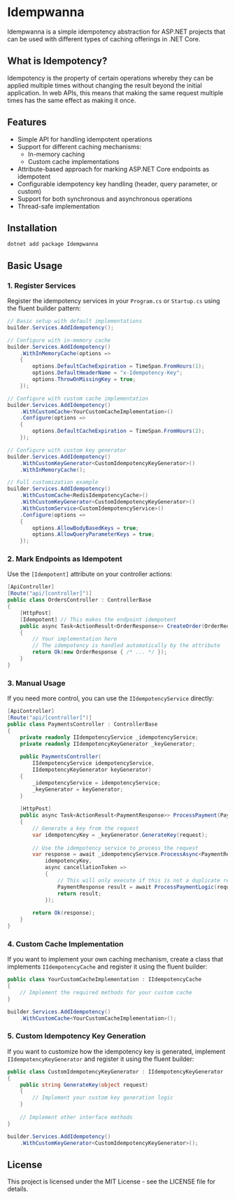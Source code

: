 # Idempwanna

Idempwanna is a simple idempotency abstraction for ASP.NET projects that can be used with different types of caching offerings in .NET Core.

## What is Idempotency?

Idempotency is the property of certain operations whereby they can be applied multiple times without changing the result beyond the initial application. In web APIs, this means that making the same request multiple times has the same effect as making it once.

## Features

- Simple API for handling idempotent operations
- Support for different caching mechanisms:
  - In-memory caching
  - Custom cache implementations
- Attribute-based approach for marking ASP.NET Core endpoints as idempotent
- Configurable idempotency key handling (header, query parameter, or custom)
- Support for both synchronous and asynchronous operations
- Thread-safe implementation

## Installation

```shell
dotnet add package Idempwanna
```

## Basic Usage

### 1. Register Services

Register the idempotency services in your `Program.cs` or `Startup.cs` using the fluent builder pattern:

```csharp
// Basic setup with default implementations
builder.Services.AddIdempotency();

// Configure with in-memory cache
builder.Services.AddIdempotency()
    .WithInMemoryCache(options =>
    {
        options.DefaultCacheExpiration = TimeSpan.FromHours(1);
        options.DefaultHeaderName = "x-Idempotency-Key";
        options.ThrowOnMissingKey = true;
    });

// Configure with custom cache implementation
builder.Services.AddIdempotency()
    .WithCustomCache<YourCustomCacheImplementation>()
    .Configure(options => 
    {
        options.DefaultCacheExpiration = TimeSpan.FromHours(2);
    });

// Configure with custom key generator
builder.Services.AddIdempotency()
    .WithCustomKeyGenerator<CustomIdempotencyKeyGenerator>()
    .WithInMemoryCache();

// Full customization example
builder.Services.AddIdempotency()
    .WithCustomCache<RedisIdempotencyCache>()
    .WithCustomKeyGenerator<CustomIdempotencyKeyGenerator>()
    .WithCustomService<CustomIdempotencyService>()
    .Configure(options => 
    {
        options.AllowBodyBasedKeys = true;
        options.AllowQueryParameterKeys = true;
    });
```

### 2. Mark Endpoints as Idempotent

Use the `[Idempotent]` attribute on your controller actions:

```csharp
[ApiController]
[Route("api/[controller]")]
public class OrdersController : ControllerBase
{
    [HttpPost]
    [Idempotent] // This makes the endpoint idempotent
    public async Task<ActionResult<OrderResponse>> CreateOrder(OrderRequest request)
    {
        // Your implementation here
        // The idempotency is handled automatically by the attribute
        return Ok(new OrderResponse { /* ... */ });
    }
}
```

### 3. Manual Usage

If you need more control, you can use the `IIdempotencyService` directly:

```csharp
[ApiController]
[Route("api/[controller]")]
public class PaymentsController : ControllerBase
{
    private readonly IIdempotencyService _idempotencyService;
    private readonly IIdempotencyKeyGenerator _keyGenerator;
    
    public PaymentsController(
        IIdempotencyService idempotencyService,
        IIdempotencyKeyGenerator keyGenerator)
    {
        _idempotencyService = idempotencyService;
        _keyGenerator = keyGenerator;
    }
    
    [HttpPost]
    public async Task<ActionResult<PaymentResponse>> ProcessPayment(PaymentRequest request)
    {
        // Generate a key from the request
        var idempotencyKey = _keyGenerator.GenerateKey(request);
        
        // Use the idempotency service to process the request
        var response = await _idempotencyService.ProcessAsync<PaymentResponse>(
            idempotencyKey,
            async cancellationToken =>
            {
                // This will only execute if this is not a duplicate request
                PaymentResponse result = await ProcessPaymentLogic(request);
                return result;
            });
            
        return Ok(response);
    }
}
```
### 4. Custom Cache Implementation
If you want to implement your own caching mechanism, create a class that implements `IIdempotencyCache` and register it using the fluent builder:

```csharp
public class YourCustomCacheImplementation : IIdempotencyCache
{
    // Implement the required methods for your custom cache
}

builder.Services.AddIdempotency()
    .WithCustomCache<YourCustomCacheImplementation>();
```

### 5. Custom Idempotency Key Generation
If you want to customize how the idempotency key is generated, implement `IIdempotencyKeyGenerator` and register it using the fluent builder:

```csharp
public class CustomIdempotencyKeyGenerator : IIdempotencyKeyGenerator
{
    public string GenerateKey(object request)
    {
        // Implement your custom key generation logic
    }
    
    // Implement other interface methods
}

builder.Services.AddIdempotency()
    .WithCustomKeyGenerator<CustomIdempotencyKeyGenerator>();
```

## License
This project is licensed under the MIT License - see the LICENSE file for details.
